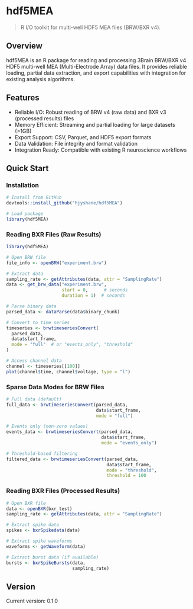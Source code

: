 # hdf5MEA

> R I/O toolkit for multi-well HDF5 MEA files (BRW/BXR v4).


## Overview

hdf5MEA is an R package for reading and processing 3Brain BRW/BXR v4 HDF5 multi-well MEA (Multi-Electrode Array) data files.
It provides reliable loading, partial data extraction, and export capabilities with integration for existing analysis algorithms.

## Features

- Reliable I/O: Robust reading of BRW v4 (raw data) and BXR v3 (processed results) files
- Memory Efficient: Streaming and partial loading for large datasets (>1GB)
- Export Support: CSV, Parquet, and HDF5 export formats
- Data Validation: File integrity and format validation
- Integration Ready: Compatible with existing R neuroscience workflows


## Quick Start

### Installation
```r
# Install from GitHub
devtools::install_github("hjyshane/hdf5MEA")

# Load package
library(hdf5MEA)
```

### Reading BXR Files (Raw Results)
```r
library(hdf5MEA)

# Open BRW file
file_info <- openBRW("experiment.brw")

# Extract data
sampling_rate <- getAttributes(data, attr = "SamplingRate")
data <- get_brw_data("experiment.brw", 
                     start = 0,      # seconds
                     duration = 1)  # seconds

# Parse binary data
parsed_data <- dataParse(data$binary_chunk)

# Convert to time series
timeseries <- brwtimeseriesConvert(
  parsed_data,  
  data$start_frame,
  mode = "full"  # or "events_only", "threshold"
)

# Access channel data
channel <- timeseries[[100]]
plot(channel$time, channel$voltage, type = "l")

```

### Sparse Data Modes for BRW Files

```r
# Full data (default)
full_data <- brwtimeseriesConvert(parsed_data, 
                                  data$start_frame,
                                  mode = "full")

# Events only (non-zero values)
events_data <- brwtimeseriesConvert(parsed_data, 
                                    data$start_frame,
                                    mode = "events_only")

# Threshold-based filtering
filtered_data <- brwtimeseriesConvert(parsed_data, 
                                      data$start_frame,
                                      mode = "threshold", 
                                      threshold = 100
```

### Reading BXR Files (Processed Results)
```r
# Open BXR file  
data <- openBXR(bxr_test)
sampling_rate <- getAttributes(data, attr = "SamplingRate")

# Extract spike data
spikes <- bxrSpikedata(data)

# Extract spike waveforms
waveforms <- getWaveform(data)

# Extract burst data (if available)
bursts <- bxrSpikeBursts(data,
                         sampling_rate)

```

## Version

Current version: 0.1.0
